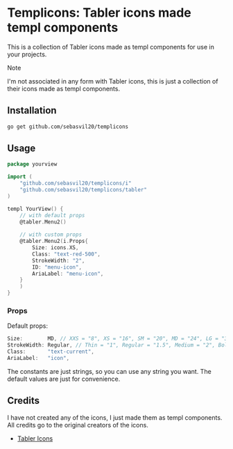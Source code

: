 # Templicons: Tabler icons made templ components
This is a collection of Tabler icons made as templ components for use in your projects.

> [!NOTE]
> I'm not associated in any form with Tabler icons, this is just a collection of their icons made as templ components.

## Installation
```bash
go get github.com/sebasvil20/templicons
```

## Usage
```go
package yourview

import (
    "github.com/sebasvil20/templicons/i"
    "github.com/sebasvil20/templicons/tabler"
)

templ YourView() {
    // with default props
    @tabler.Menu2()
    
    // with custom props
    @tabler.Menu2(i.Props{
        Size: icons.XS,
        Class: "text-red-500",
        StrokeWidth: "2",
        ID: "menu-icon",
        AriaLabel: "menu-icon",
    }
    )
}
```

### Props
Default props:
```go
Size:        MD, // XXS = "8", XS = "16", SM = "20", MD = "24", LG = "32", XL = "48", XXL = "64"
StrokeWidth: Regular, // Thin = "1", Regular = "1.5", Medium = "2", Bold = "2.5", Heavy = "3"
Class:       "text-current",
AriaLabel:   "icon",
```

The constants are just strings, so you can use any string you want. The default values are just for convenience.

## Credits
I have not created any of the icons, I just made them as templ components. All credits go to the original creators of the icons.
- [Tabler Icons](https://tabler.io/icons)